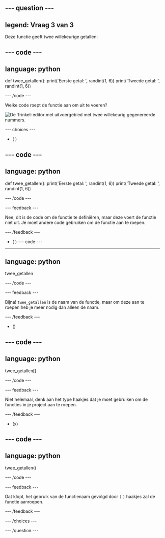 --- question ---
---
legend: Vraag 3 van 3
---

Deze functie geeft twee willekeurige getallen:

--- code ---
---
language: python
---

def twee_getallen(): print('Eerste getal: ', randint(1, 6)) print('Tweede getal: ', randint(1, 6))

--- /code ---

Welke code roept de functie aan om uit te voeren?

![De Trinket-editor met uitvoergebied met twee willekeurig gegenereerde nummers.](images/quiz3.png)

--- choices ---

- ( )

--- code ---
---
language: python
---

def twee_getallen(): print('Eerste getal: ', randint(1, 6)) print('Tweede getal: ', randint(1, 6))

--- /code ---

 --- feedback ---

 Nee, dit is de code om de functie te definiëren, maar deze voert de functie niet uit. Je moet andere code gebruiken om de functie aan te roepen.

 --- /feedback ---

- ( ) --- code ---
---
language: python
---

twee_getallen

--- /code ---

 --- feedback ---

Bijna! `twee_getallen` is de naam van de functie, maar om deze aan te roepen heb je meer nodig dan alleen de naam.

 --- /feedback ---

- ()

--- code ---
---
language: python
---

twee_getallen[]

--- /code ---

 --- feedback ---

 Niet helemaal, denk aan het type haakjes dat je moet gebruiken om de functies in je project aan te roepen.

 --- /feedback ---

- (x)

--- code ---
---
language: python
---

twee_getallen()

--- /code ---

 --- feedback ---

 Dat klopt, het gebruik van de functienaam gevolgd door `(` `)` haakjes zal de functie aanroepen.

 --- /feedback ---

--- /choices ---

--- /question ---
